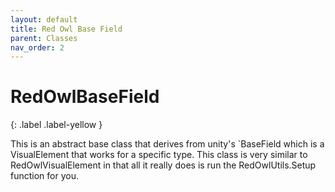 ```yaml
---
layout: default
title: Red Owl Base Field
parent: Classes
nav_order: 2
---
```


# RedOwlBaseField<T>
{: .label .label-yellow  }

This is an abstract base class that derives from unity's `BaseField<T> which is a VisualElement that works for a specific type.  This class is very similar to RedOwlVisualElement in that all it really does is run the RedOwlUtils.Setup function for you.
